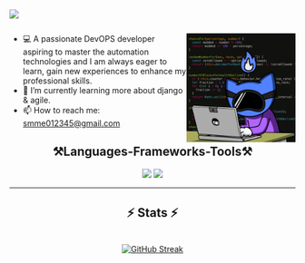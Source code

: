
<h1 align="Left">
    <img src="https://readme-typing-svg.herokuapp.com?font=Fira+Code&pause=1000&width=435&lines=Hi+Iam+Eissa+👋"/>
</h1>

<ul> 
 <img align="right" src="./Media/1.gif" style="width: 40%; display: inline-block;"/>
 
 <li>💻 A passionate DevOPS developer aspiring to master the automation technologies and I am always eager to learn, gain new experiences to enhance my professional skills.</li>
 <li>🌱 I’m currently learning more about django & agile.</li>
 <li>📫 How to reach me: <a href="mailto:smme012345@gmail.com">smme012345@gmail.com</a></li>
</ul>


<div align="center">
    <h2 align="center">⚒️Languages-Frameworks-Tools⚒️</h2>
    <img src="https://skillicons.dev/icons?i=aws,django,kubernetes,vscode,github,git,linux,terraform" />
    <img src="https://skillicons.dev/icons?i=python,ansible,bash,nginx,cpp,mysql,docker,jenkins" /><br>
</div>


<hr/>

<h2 align="center">⚡ Stats ⚡</h2>
<br>
<div align=center>
  <a href="https://git.io/streak-stats">
  <img src="https://streak-stats.demolab.com?user=mohammedeissa7" alt="GitHub Streak" />
  </a>  

</div>
